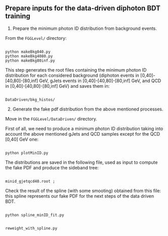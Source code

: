 ## Prepare inputs for the data-driven diphoton BDT training

1) Prepare the minimum photon ID distribution from background events.

From the `FGGLevel/` directory:
<pre><code>
python makeBkg040.py
python makeBkg4080.py
python makeBkg80inf.py
</code></pre>

This step generates the root files containing the minimum photon ID distribution for each considered background (diphoton events in [0,40]-[40,80]-[80,inf] GeV, gJets events in [0,40]-[40,80]-[80,inf] GeV, and QCD in [0,40]-[40,80]-[80,inf] GeV) and saves them in:
<pre><code>
DataDriven/bkg_histos/
</code></pre>

2) Generate the fake pdf distribution from the above mentioned processes.

Move in the `FGGLevel/DataDriven/` directory.

First of all, we need to produce a minimum photon ID distribution taking into account the above mentioned gJets and QCD samples except for the QCD [0,40] GeV one:
<pre><code>
python plotMinID.py
</code></pre>

The distributions are saved in the following file, used as input to compute the fake PDF and produce the sideband tree:
<pre><code>
minid_gjetqcd40.root ;
</code></pre>

Check the result of the spline (with some smooting) obtained from this file: this spline represents our fake PDF for the next steps of the data driven BDT.
<pre><code>
python spline_minID_fit.py
</code></pre>


<pre><code>
reweight_with_spline.py
</code></pre>
